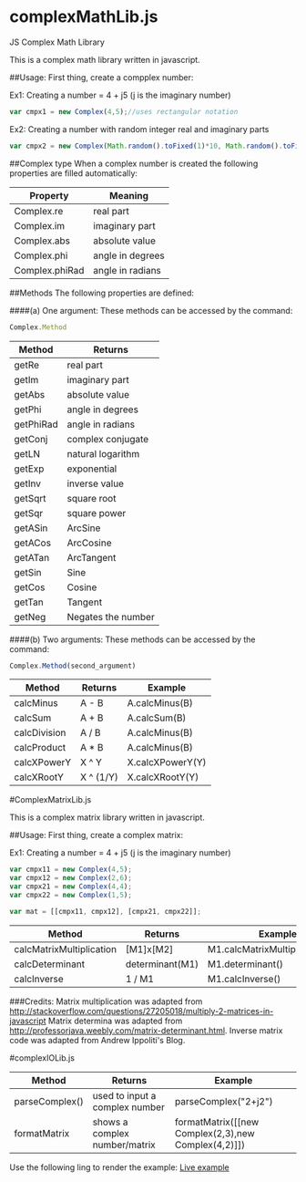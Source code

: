 # complexMathLib.js
JS Complex Math Library

This is a complex math library written in javascript.

##Usage:
First thing, create a compplex number:

Ex1: Creating a number = 4 + j5 (j is the imaginary number)
```js
var cmpx1 = new Complex(4,5);//uses rectangular notation
```

Ex2: Creating a number with random integer real and imaginary parts
```js
var cmpx2 = new Complex(Math.random().toFixed(1)*10, Math.random().toFixed(1)*10);
```

##Complex type
When a complex number is created the following properties are filled automatically:

Property | Meaning
-----------|-----------
Complex.re | real part
Complex.im | imaginary part
Complex.abs | absolute value
Complex.phi | angle in degrees
Complex.phiRad | angle in radians

##Methods
The following properties are defined:

####(a) One argument:
These methods can be accessed by the command:
```js
Complex.Method
```

Method|Returns
-------|-----
getRe|real part
getIm|imaginary part
getAbs|absolute value
getPhi|angle in degrees
getPhiRad|angle in radians
getConj|complex conjugate
getLN|natural logarithm
getExp|exponential
getInv|inverse value
getSqrt|square root
getSqr|square power
getASin|ArcSine
getACos|ArcCosine
getATan|ArcTangent
getSin|Sine
getCos|Cosine
getTan|Tangent
getNeg|Negates the number

####(b) Two arguments:
These methods can be accessed by the command:
```js
Complex.Method(second_argument)
```

Method|Returns|Example
----------|--------|---------
calcMinus|A - B|A.calcMinus(B)
calcSum|A + B|A.calcSum(B)
calcDivision|A / B|A.calcMinus(B)
calcProduct|A * B|A.calcMinus(B)
calcXPowerY|X ^ Y|X.calcXPowerY(Y)
calcXRootY|X ^ (1/Y)|X.calcXRootY(Y)


#ComplexMatrixLib.js

This is a complex matrix library written in javascript.

##Usage:
First thing, create a complex matrix:

Ex1: Creating a number = 4 + j5 (j is the imaginary number)
```js
var cmpx11 = new Complex(4,5);
var cmpx12 = new Complex(2,6);
var cmpx21 = new Complex(4,4);
var cmpx22 = new Complex(1,5);

var mat = [[cmpx11, cmpx12], [cmpx21, cmpx22]];
```

Method|Returns|Example
----------|--------|---------
calcMatrixMultiplication|[M1]x[M2]|M1.calcMatrixMultiplication(M2)
calcDeterminant|determinant(M1)|M1.determinant()
calcInverse|1 / M1|M1.calcInverse()

###Credits:
Matrix multiplication was adapted from http://stackoverflow.com/questions/27205018/multiply-2-matrices-in-javascript
Matrix determina was adapted from http://professorjava.weebly.com/matrix-determinant.html.
Inverse matrix code was adapted from Andrew Ippoliti's Blog.

#complexIOLib.js

Method|Returns|Example
----------|--------|---------
parseComplex()|used to input a complex number|parseComplex("2+j2")
formatMatrix|shows a complex number/matrix|formatMatrix([[new Complex(2,3),new Complex(4,2)]])




Use the following ling to render the example:
[Live example](https://rawgit.com/jrussi/complexMathLibrary/master/example.html)